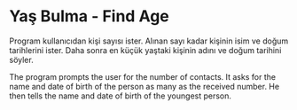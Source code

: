 # Yaş Bulma - Find Age

Program kullanıcıdan kişi sayısı ister. Alınan sayı kadar kişinin isim ve doğum tarihlerini ister. Daha sonra en küçük yaştaki kişinin adını ve doğum tarihini söyler.

The program prompts the user for the number of contacts. It asks for the name and date of birth of the person as many as the received number. He then tells the name and date of birth of the youngest person.
